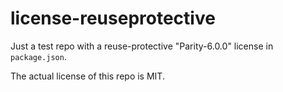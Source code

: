 # license-reuseprotective

Just a test repo with a reuse-protective \"Parity-6.0.0\" license in `package.json`.

The actual license of this repo is MIT.

